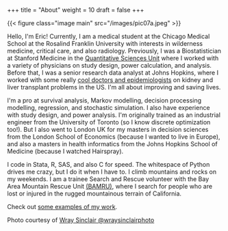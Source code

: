 +++
title = "About"
weight = 10
draft = false
+++

{{< figure class="image main" src="/images/pic07a.jpeg" >}}

Hello, I'm Eric! Currently, I am a medical student at the Chicago Medical School at the Rosalind Franklin University with interests in wilderness medicine, critical care, and also radiology. Previously, I was a Biostatistician at Stanford Medicine in the [Quantitative Sciences Unit](https://med.stanford.edu/qsu.html) where I worked with a variety of physicians on study design, power calculation, and analysis.  Before that, I was a senior research data analyst at Johns Hopkins, where I worked with some really [cool doctors and epidemiologists](https://transplantepi.org/) on kidney and liver transplant problems in the US.  I'm all about improving and saving lives.

I'm a pro at survival analysis, Markov modelling, decision processing modelling, regression, and stochastic simulation. I also have experience with study design, and power analysis. I'm originally trained as an industrial engineer from the University of Toronto (so I know discrete optimization too!). But I also went to London UK for my masters in decision sciences from the London School of Economics (because I wanted to live in Europe), and also a masters in health informatics from the Johns Hopkins School of Medicine (because I watched Hairspray).

I code in Stata, R, SAS, and also C for speed. The whitespace of Python drives me crazy, but I do it when I have to.  I climb mountains and rocks on my weekends. I am a trainee Search and Rescue volunteer with the Bay Area Mountain Rescue Unit [(BAMRU)](http://www.bamru.org), where I search for people who are lost or injured in the rugged mountainous terrain of California.

Check out [some examples of my work](#work). 

Photo courtesy of [Wray Sinclair @wraysinclairphoto](http://www.wraysinclair.com)
